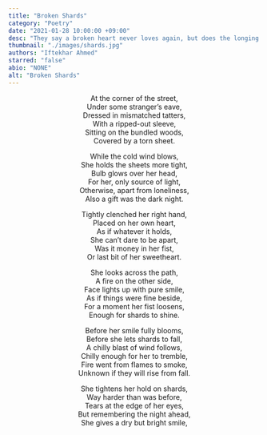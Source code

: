 ```yaml
---
title: "Broken Shards"
category: "Poetry"
date: "2021-01-28 10:00:00 +09:00"
desc: "They say a broken heart never loves again, but does the longing for love ever truly die? "
thumbnail: "./images/shards.jpg"
authors: "Iftekhar Ahmed"
starred: "false"
abio: "NONE"
alt: "Broken Shards"
---
```


<p style="text-align: center;align:center;">At the corner of the street,<br>
Under some stranger’s eave, <br>
Dressed in mismatched tatters, <br>
With a ripped-out sleeve, <br>
Sitting on the bundled woods, <br>
Covered by a torn sheet. <br>
</p>

<p style="text-align: center;align:center;">While the cold wind blows, <br>
She holds the sheets more tight, <br>
Bulb glows over her head, <br>
For her, only source of light,<br>
Otherwise, apart from loneliness,<br>
Also a gift was the dark night.<br>
</p>

<p style="text-align: center;align:center;">Tightly clenched her right hand,<br>
Placed on her own heart,<br>
As if whatever it holds, <br>
She can’t dare to be apart,<br>
Was it money in her fist,<br>
Or last bit of her sweetheart.<br>
</p>

<p style="text-align: center;align:center;">She looks across the path,<br>
A fire on the other side,<br>
Face lights up with pure smile,<br>
As if things were fine beside,<br>
For a moment her fist loosens,<br>
Enough for shards to shine.<br>
</p>

<p style="text-align: center;align:center;">Before her smile fully blooms,<br>
Before she lets shards to fall,<br>
A chilly blast of wind follows,<br>
Chilly enough for her to tremble,<br>
Fire went from flames to smoke,<br>
Unknown if they will rise from fall.<br>
</p>

<p style="text-align: center;align:center;">She tightens her hold on shards,<br>
Way harder than was before,<br>
Tears at the edge of her eyes,<br>
But remembering the night ahead,<br>
She gives a dry but bright smile,<br>
</p>
